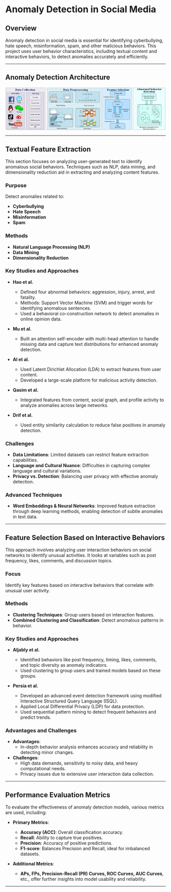 # Anomaly Detection in Social Media

## Overview
Anomaly detection in social media is essential for identifying cyberbullying, hate speech, misinformation, spam, and other malicious behaviors. This project uses user behavior characteristics, including textual content and interactive behaviors, to detect anomalies accurately and efficiently.

---

## Anomaly Detection Architecture
![Anomaly Detection Architecture](Anom_SM_UserBehavior.webp)

---

## Textual Feature Extraction
This section focuses on analyzing user-generated text to identify anomalous social behaviors. Techniques such as NLP, data mining, and dimensionality reduction aid in extracting and analyzing content features.

### Purpose
Detect anomalies related to:
- **Cyberbullying**
- **Hate Speech**
- **Misinformation**
- **Spam**

### Methods
- **Natural Language Processing (NLP)**
- **Data Mining**
- **Dimensionality Reduction**

### Key Studies and Approaches
- **Hao et al.**
  - Defined four abnormal behaviors: aggression, injury, arrest, and fatality.
  - Methods: Support Vector Machine (SVM) and trigger words for identifying anomalous sentences.
  - Used a behavioral co-construction network to detect anomalies in online opinion data.

- **Mu et al.**
  - Built an attention self-encoder with multi-head attention to handle missing data and capture text distributions for enhanced anomaly detection.

- **Al et al.**
  - Used Latent Dirichlet Allocation (LDA) to extract features from user content.
  - Developed a large-scale platform for malicious activity detection.

- **Qasim et al.**
  - Integrated features from content, social graph, and profile activity to analyze anomalies across large networks.

- **Drif et al.**
  - Used entity similarity calculation to reduce false positives in anomaly detection.

### Challenges
- **Data Limitations**: Limited datasets can restrict feature extraction capabilities.
- **Language and Cultural Nuance**: Difficulties in capturing complex language and cultural variations.
- **Privacy vs. Detection**: Balancing user privacy with effective anomaly detection.

### Advanced Techniques
- **Word Embeddings & Neural Networks**: Improved feature extraction through deep learning methods, enabling detection of subtle anomalies in text data.

---

## Feature Selection Based on Interactive Behaviors
This approach involves analyzing user interaction behaviors on social networks to identify unusual activities. It looks at variables such as post frequency, likes, comments, and discussion topics.

### Focus
Identify key features based on interactive behaviors that correlate with unusual user activity.

### Methods
- **Clustering Techniques**: Group users based on interaction features.
- **Combined Clustering and Classification**: Detect anomalous patterns in behavior.

### Key Studies and Approaches
- **Aljably et al.**
  - Identified behaviors like post frequency, timing, likes, comments, and topic diversity as anomaly indicators.
  - Used clustering to group users and trained models based on these groups.

- **Persia et al.**
  - Developed an advanced event detection framework using modified Interactive Structured Query Language (ISQL).
  - Applied Local Differential Privacy (LDP) for data protection.
  - Used sequential pattern mining to detect frequent behaviors and predict trends.

### Advantages and Challenges
- **Advantages**: 
  - In-depth behavior analysis enhances accuracy and reliability in detecting minor changes.
- **Challenges**:
  - High data demands, sensitivity to noisy data, and heavy computational needs.
  - Privacy issues due to extensive user interaction data collection.

---

## Performance Evaluation Metrics
To evaluate the effectiveness of anomaly detection models, various metrics are used, including:

- **Primary Metrics**:
  - **Accuracy (ACC)**: Overall classification accuracy.
  - **Recall**: Ability to capture true positives.
  - **Precision**: Accuracy of positive predictions.
  - **F1-score**: Balances Precision and Recall, ideal for imbalanced datasets.

- **Additional Metrics**:
  - **APs, FPs, Precision-Recall (PR) Curves, ROC Curves, AUC Curves**, etc., offer further insights into model usability and reliability.

---


